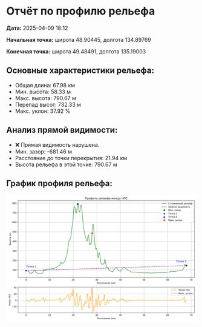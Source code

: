 # Отчёт по профилю рельефа
**Дата:** 2025-04-09 18:12

**Начальная точка:** широта 48.90445, долгота 134.89769

**Конечная точка:** широта 49.48491, долгота 135.19003

## Основные характеристики рельефа:
- Общая длина: 67.98 км
- Мин. высота: 58.33 м
- Макс. высота: 790.67 м
- Перепад высот: 732.33 м
- Макс. уклон: 37.92 %

## Анализ прямой видимости:
- ❌ Прямая видимость нарушена.
- Мин. зазор: -681.46 м
- Расстояние до точки перекрытия: 21.94 км
- Высота рельефа в этой точке: 790.67 м

## График профиля рельефа:
![Профиль по двум точкам](/samples/relief_profile_2_points.png)
